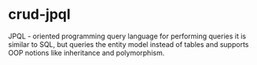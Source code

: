 # crud-jpql
JPQL - oriented programming query language for performing queries it is similar to SQL, 
but queries the entity model instead of tables and supports OOP notions like inheritance and polymorphism.
